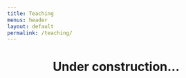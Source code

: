 ```yaml
---
title: Teaching
menus: header
layout: default
permalink: /teaching/
---
```

<p><p>
<h1 style="text-align:center;">Under construction...</h1>